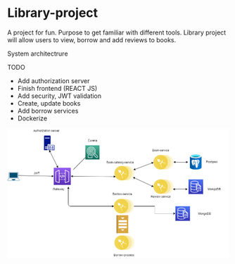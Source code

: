 # Library-project
A project for fun. Purpose to get familiar with different tools. Library project will allow users to view, borrow and add reviews to books.

System architectrure

TODO
- Add authorization server
- Finish frontend (REACT JS)
- Add security, JWT validation
- Create, update books
- Add borrow services
- Dockerize

![alt text](https://github.com/Rofor51/Library-project/blob/master/Untitled%20Diagram%20(1).png)
